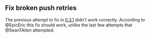 ## Fix broken push retries

The previous attempt to fix in [0.3.1](https://github.com/ponylang/release-notes-bot-action/releases/tag/0.3.1) didn't work correctly. According to @EpicEric this fix should work, unlike the last few attempts that @SeanTAllen attempted.

